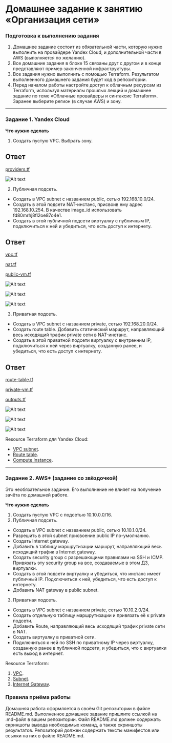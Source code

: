 # Домашнее задание к занятию «Организация сети»

### Подготовка к выполнению задания

1. Домашнее задание состоит из обязательной части, которую нужно выполнить на провайдере Yandex Cloud, и дополнительной части в AWS (выполняется по желанию).
2. Все домашние задания в блоке 15 связаны друг с другом и в конце представляют пример законченной инфраструктуры.
3. Все задания нужно выполнить с помощью Terraform. Результатом выполненного домашнего задания будет код в репозитории.
4. Перед началом работы настройте доступ к облачным ресурсам из Terraform, используя материалы прошлых лекций и домашнее задание по теме «Облачные провайдеры и синтаксис Terraform». Заранее выберите регион (в случае AWS) и зону.

---

### Задание 1. Yandex Cloud

**Что нужно сделать**

1. Создать пустую VPC. Выбрать зону.

## Ответ

[providers.tf](https://github.com/wineperm/SHDEVOPS-2/blob/main/clopro-homeworks/projectyacloud/providers.tf)

![Alt text](https://github.com/wineperm/SHDEVOPS-2/assets/15356046/f1049bcf-b501-4417-bc4b-d1af482235d0)

2. Публичная подсеть.

- Создать в VPC subnet с названием public, сетью 192.168.10.0/24.
- Создать в этой подсети NAT-инстанс, присвоив ему адрес 192.168.10.254. В качестве image_id использовать fd80mrhj8fl2oe87o4e1.
- Создать в этой публичной подсети виртуалку с публичным IP, подключиться к ней и убедиться, что есть доступ к интернету.

## Ответ

[vpc.tf](https://github.com/wineperm/SHDEVOPS-2/blob/main/clopro-homeworks/projectyacloud/vpc.tf)

[nat.tf](https://github.com/wineperm/SHDEVOPS-2/blob/main/clopro-homeworks/projectyacloud/nat.tf)

[public-vm.tf](https://github.com/wineperm/SHDEVOPS-2/blob/main/clopro-homeworks/projectyacloud/public-vm.tf)

![Alt text](https://github.com/wineperm/SHDEVOPS-2/assets/15356046/143f45ad-4501-44e5-8912-74ed3189ef8c)

![Alt text](https://github.com/wineperm/SHDEVOPS-2/assets/15356046/acd8f709-dd46-472a-a135-e47a1e9a5754)

![Alt text](https://github.com/wineperm/SHDEVOPS-2/assets/15356046/2c3c874b-f897-42cc-a8fc-5061b3bf8a33)

3. Приватная подсеть.

- Создать в VPC subnet с названием private, сетью 192.168.20.0/24.
- Создать route table. Добавить статический маршрут, направляющий весь исходящий трафик private сети в NAT-инстанс.
- Создать в этой приватной подсети виртуалку с внутренним IP, подключиться к ней через виртуалку, созданную ранее, и убедиться, что есть доступ к интернету.

## Ответ

[route-table.tf](https://github.com/wineperm/SHDEVOPS-2/blob/main/clopro-homeworks/projectyacloud/route-table.tf)

[private-vm.tf](https://github.com/wineperm/SHDEVOPS-2/blob/main/clopro-homeworks/projectyacloud/private-vm.tf)

[outputs.tf](https://github.com/wineperm/SHDEVOPS-2/blob/main/clopro-homeworks/projectyacloud/outputs.tf)

![Alt text](https://github.com/wineperm/SHDEVOPS-2/assets/15356046/4fb04fe7-5d55-4a2c-a186-02e433601cd3)

![Alt text](https://github.com/wineperm/SHDEVOPS-2/assets/15356046/4028713e-4fd0-4985-8729-dbfc38686943)

![Alt text](https://github.com/wineperm/SHDEVOPS-2/assets/15356046/db3f7fd8-01f6-48be-8cc4-0af41f5fa3d2)

Resource Terraform для Yandex Cloud:

- [VPC subnet](https://registry.terraform.io/providers/yandex-cloud/yandex/latest/docs/resources/vpc_subnet).
- [Route table](https://registry.terraform.io/providers/yandex-cloud/yandex/latest/docs/resources/vpc_route_table).
- [Compute Instance](https://registry.terraform.io/providers/yandex-cloud/yandex/latest/docs/resources/compute_instance).

---

### Задание 2. AWS\* (задание со звёздочкой)

Это необязательное задание. Его выполнение не влияет на получение зачёта по домашней работе.

**Что нужно сделать**

1. Создать пустую VPC с подсетью 10.10.0.0/16.
2. Публичная подсеть.

- Создать в VPC subnet с названием public, сетью 10.10.1.0/24.
- Разрешить в этой subnet присвоение public IP по-умолчанию.
- Создать Internet gateway.
- Добавить в таблицу маршрутизации маршрут, направляющий весь исходящий трафик в Internet gateway.
- Создать security group с разрешающими правилами на SSH и ICMP. Привязать эту security group на все, создаваемые в этом ДЗ, виртуалки.
- Создать в этой подсети виртуалку и убедиться, что инстанс имеет публичный IP. Подключиться к ней, убедиться, что есть доступ к интернету.
- Добавить NAT gateway в public subnet.

3. Приватная подсеть.

- Создать в VPC subnet с названием private, сетью 10.10.2.0/24.
- Создать отдельную таблицу маршрутизации и привязать её к private подсети.
- Добавить Route, направляющий весь исходящий трафик private сети в NAT.
- Создать виртуалку в приватной сети.
- Подключиться к ней по SSH по приватному IP через виртуалку, созданную ранее в публичной подсети, и убедиться, что с виртуалки есть выход в интернет.

Resource Terraform:

1. [VPC](https://registry.terraform.io/providers/hashicorp/aws/latest/docs/resources/vpc).
1. [Subnet](https://registry.terraform.io/providers/hashicorp/aws/latest/docs/resources/subnet).
1. [Internet Gateway](https://registry.terraform.io/providers/hashicorp/aws/latest/docs/resources/internet_gateway).

### Правила приёма работы

Домашняя работа оформляется в своём Git репозитории в файле README.md. Выполненное домашнее задание пришлите ссылкой на .md-файл в вашем репозитории.
Файл README.md должен содержать скриншоты вывода необходимых команд, а также скриншоты результатов.
Репозиторий должен содержать тексты манифестов или ссылки на них в файле README.md.
